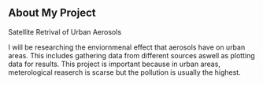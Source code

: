 ## About My Project

Satellite Retrival of Urban Aerosols

I will be researching the enviornmenal effect that aerosols have on urban areas. This includes gathering data from different sources aswell as plotting data for results. This project is important because in urban areas, meterological reaserch is scarse but the pollution is usually the highest.



